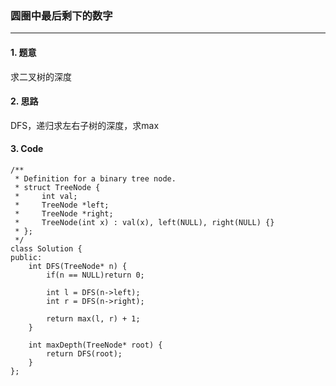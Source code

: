 ### 圆圈中最后剩下的数字

---

#### 1. 题意

求二叉树的深度

#### 2. 思路
DFS，递归求左右子树的深度，求max

#### 3. Code

```
/**
 * Definition for a binary tree node.
 * struct TreeNode {
 *     int val;
 *     TreeNode *left;
 *     TreeNode *right;
 *     TreeNode(int x) : val(x), left(NULL), right(NULL) {}
 * };
 */
class Solution {
public:
    int DFS(TreeNode* n) {
        if(n == NULL)return 0;

        int l = DFS(n->left);
        int r = DFS(n->right);

        return max(l, r) + 1;
    }

    int maxDepth(TreeNode* root) {
        return DFS(root);
    }
};
```